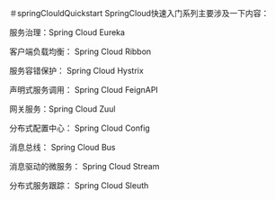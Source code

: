 ＃springClouldQuickstart
SpringCloud快速入门系列主要涉及一下内容：

服务治理：Spring Cloud Eureka

客户端负载均衡： Spring Cloud Ribbon

服务容错保护： Spring Cloud Hystrix

声明式服务调用： Spring Cloud FeignAPI

网关服务：Spring Cloud Zuul

分布式配置中心： Spring Cloud Config

消息总线： Spring Cloud Bus

消息驱动的微服务： Spring Cloud Stream

分布式服务跟踪： Spring Cloud Sleuth



